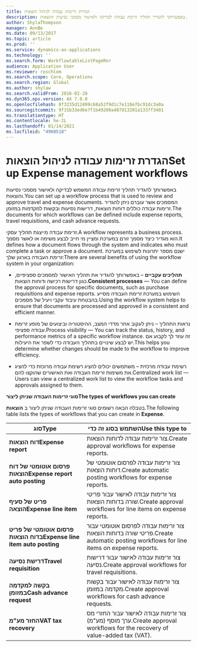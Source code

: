 ```yaml
---
title: הגדרת זרימות עבודה לניהול הוצאות
description: באפשרותך להגדיר תהליך זרימת עבודה לבדיקה ולאישור מסמכי נסיעות והוצאות.
author: ShylaThompson
manager: AnnBe
ms.date: 09/13/2017
ms.topic: article
ms.prod: ''
ms.service: dynamics-ax-applications
ms.technology: ''
ms.search.form: WorkflowtableListPageRnr
audience: Application User
ms.reviewer: roschlom
ms.search.scope: Core, Operations
ms.search.region: Global
ms.author: shylaw
ms.search.validFrom: 2016-02-28
ms.dyn365.ops.version: AX 7.0.0
ms.openlocfilehash: 8f3235d12499c68a52f9d1c7e118e7bc91dc3a0a
ms.sourcegitcommit: 9f31b33ed6e7f1b49200a407913201a1337f3401
ms.translationtype: HT
ms.contentlocale: he-IL
ms.lasthandoff: 01/14/2021
ms.locfileid: "4960518"
---
```

# <a name="set-up-expense-management-workflows"></a><span data-ttu-id="47372-103">הגדרת זרימות עבודה לניהול הוצאות</span><span class="sxs-lookup"><span data-stu-id="47372-103">Set up Expense management workflows</span></span>

<span data-ttu-id="47372-104">באפשרותך להגדיר תהליך זרימת עבודה המשמש לבדיקה ולאישור מסמכי נסיעות והוצאות.</span><span class="sxs-lookup"><span data-stu-id="47372-104">You can set up a workflow process that is used to review and approve travel and expense documents.</span></span> <span data-ttu-id="47372-105">המסמכים אשר עוברם ניתן להגדיר זרימות עבודה כוללים דוחות הוצאות, דרישות נסיעות ובקשות למקדמות במזומן.</span><span class="sxs-lookup"><span data-stu-id="47372-105">The documents for which workflows can be defined include expense reports, travel requisitions, and cash advance requests.</span></span>

<span data-ttu-id="47372-106">זרימת עבודה מייצגת תהליך עסקי.</span><span class="sxs-lookup"><span data-stu-id="47372-106">A workflow represents a business process.</span></span> <span data-ttu-id="47372-107">הוא מגדיר כיצד מסמך זורם במערכת ומציין מי חייב לבצע משימה או לאשר מסמך.</span><span class="sxs-lookup"><span data-stu-id="47372-107">It defines how a document flows through the system and indicates who must complete a task or approve a document.</span></span> <span data-ttu-id="47372-108">ישנם מספר יתרונות לשימוש במערכת זרימת העבודה בארגון שלך:</span><span class="sxs-lookup"><span data-stu-id="47372-108">There are several benefits of using the workflow system in your organization:</span></span>

-   <span data-ttu-id="47372-109">**תהליכים עקביים** – באפשרותך להגדיר את תהליך האישור למסמכים ספציפיים, כגון דרישות רכישה ודוחות הוצאות.</span><span class="sxs-lookup"><span data-stu-id="47372-109">**Consistent processes** — You can define the approval process for specific documents, such as purchase requisitions and expense reports.</span></span> <span data-ttu-id="47372-110">השימוש במערכת זרימת העבודה מסייע בהבטחת עיבוד עקבי ויעיל של מסמכים.</span><span class="sxs-lookup"><span data-stu-id="47372-110">Using the workflow system helps to ensure that documents are processed and approved in a consistent and efficient manner.</span></span>

-   <span data-ttu-id="47372-111">נראות התהליך – ניתן לעקוב אחר מדדי המצב, ההיסטוריה וביצועים של מופע זרימת עבודה ספציפי.</span><span class="sxs-lookup"><span data-stu-id="47372-111">Process visibility — You can track the status, history, and performance metrics of a specific workflow instance.</span></span> <span data-ttu-id="47372-112">זה עוזר לך לקבוע אם יש לבצע שינויים בתהליך העבודה כדי לשפר את היעילות.</span><span class="sxs-lookup"><span data-stu-id="47372-112">This helps you determine whether changes should be made to the workflow to improve efficiency.</span></span>

-   <span data-ttu-id="47372-113">רשימת עבודה מרכזית – משתמשים יכולים להציג רשימת עבודה מרוכזת כדי להציג את משימות זרימת העבודה ואת האישורים שהוקצו להם.</span><span class="sxs-lookup"><span data-stu-id="47372-113">Centralized work list — Users can view a centralized work list to view the workflow tasks and approvals assigned to them.</span></span> 

<span data-ttu-id="47372-114">**סוגי זרימות העבודה שניתן ליצור**</span><span class="sxs-lookup"><span data-stu-id="47372-114">**The types of workflows you can create**</span></span>

<span data-ttu-id="47372-115">בטבלה הבאה רשומים סוגי זרימות העבודה שניתן ליצור ב **הוצאות**.</span><span class="sxs-lookup"><span data-stu-id="47372-115">The following table lists the types of workflows that you can create in **Expense**.</span></span>


|              <span data-ttu-id="47372-116"><strong>סוג</strong></span><span class="sxs-lookup"><span data-stu-id="47372-116"><strong>Type</strong></span></span>              |                   <span data-ttu-id="47372-117"><strong>השתמש בסוג זה כדי</strong></span><span class="sxs-lookup"><span data-stu-id="47372-117"><strong>Use this type to</strong></span></span>                   |
|-------------------------------------------------|-----------------------------------------------------------------------|
|         <span data-ttu-id="47372-118"><strong>דוח הוצאות</strong></span><span class="sxs-lookup"><span data-stu-id="47372-118"><strong>Expense report</strong></span></span>         |            <span data-ttu-id="47372-119">צור זרימות עבודה לדוחות הוצאות.</span><span class="sxs-lookup"><span data-stu-id="47372-119">Create approval workflows for expense reports.</span></span>             |
|  <span data-ttu-id="47372-120"><strong>פרסום אוטומטי של דוח הוצאות</strong></span><span class="sxs-lookup"><span data-stu-id="47372-120"><strong>Expense report auto posting</strong></span></span>   |        <span data-ttu-id="47372-121">צור זרימות עבודה לפרסום אוטומטי של דוחות הוצאות.</span><span class="sxs-lookup"><span data-stu-id="47372-121">Create automatic posting workflows for expense reports.</span></span>        |
|       <span data-ttu-id="47372-122"><strong>פריט של סעיף הוצאה</strong></span><span class="sxs-lookup"><span data-stu-id="47372-122"><strong>Expense line item</strong></span></span>        |     <span data-ttu-id="47372-123">צור זרימות עבודה לאישור עבור פריטי שורה בדוחות הוצאות.</span><span class="sxs-lookup"><span data-stu-id="47372-123">Create approval workflows for line items on expense reports.</span></span>      |
| <span data-ttu-id="47372-124"><strong>פרסום אוטומטי של פריט בדוח הוצאות</strong></span><span class="sxs-lookup"><span data-stu-id="47372-124"><strong>Expense line item auto posting</strong></span></span> | <span data-ttu-id="47372-125">צור זרימות עבודה לפרסום אוטומטי עבור פריטי שורה בדוחות הוצאות.</span><span class="sxs-lookup"><span data-stu-id="47372-125">Create automatic posting workflows for line items on expense reports.</span></span> |
|       <span data-ttu-id="47372-126"><strong>דרישת נסיעה</strong></span><span class="sxs-lookup"><span data-stu-id="47372-126"><strong>Travel requisition</strong></span></span>       |          <span data-ttu-id="47372-127">צור זרימות עבודה לאישור עבור דרישות נסיעה.</span><span class="sxs-lookup"><span data-stu-id="47372-127">Create approval workflows for travel requisitions.</span></span>           |
|      <span data-ttu-id="47372-128"><strong>בקשה למקדמה במזומן</strong></span><span class="sxs-lookup"><span data-stu-id="47372-128"><strong>Cash advance request</strong></span></span>      |         <span data-ttu-id="47372-129">צור זרימות עבודה לאישור עבור בקשות מקדמה במזומן.</span><span class="sxs-lookup"><span data-stu-id="47372-129">Create approval workflows for cash advance requests.</span></span>          |
|        <span data-ttu-id="47372-130"><strong>החזר מע"מ</strong></span><span class="sxs-lookup"><span data-stu-id="47372-130"><strong>VAT tax recovery</strong></span></span>        | <span data-ttu-id="47372-131">צור זרימות עבודה לאישור עבור החזרי מס ערך מוסף (מע"מ).</span><span class="sxs-lookup"><span data-stu-id="47372-131">Create approval workflows for the recovery of value-added tax (VAT).</span></span>  |

